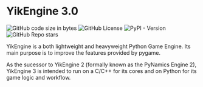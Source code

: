 # YikEngine 3.0
![GitHub code size in bytes](https://img.shields.io/github/languages/code-size/abra6325/pynamics3)
![GitHub License](https://img.shields.io/github/license/abra6325/pynamics3)
![PyPI - Version](https://img.shields.io/pypi/v/pynamics)
![GitHub Repo stars](https://img.shields.io/github/stars/abra6325/pynamics3)

YikEngine is a both lightweight and heavyweight Python Game Engine. Its main purpose is to improve the features provided by pygame.

As the sucessor to YikEngine 2 (formally known as the PyNamics Engine 2), YikEngine 3 is intended to run on a C/C++ for its cores and on Python for its game logic and workflow.
